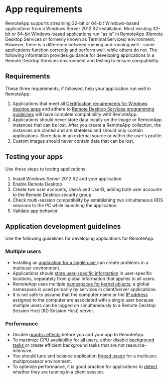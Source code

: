 
<properties 
    pageTitle="App requirements for RemoteApp"
    description="Learn about the requirements for apps that you want to use in RemoteApp" 
    services="remoteapp" 
    solutions="" documentationCenter="" 
    authors="lizap" 
    manager="mbaldwin" />

<tags 
    ms.service="remoteapp" 
    ms.workload="compute" 
    ms.tgt_pltfrm="na" 
    ms.devlang="na" 
    ms.topic="article" 
    ms.date="02/19/2015" 
    ms.author="elizapo" />



# App requirements
RemoteApp supports streaming 32-bit or 64-bit Windows-based applications from a Windows Server 2012 R2 installation. Most existing 32-bit or 64-bit Windows-based applications run "as is" in RemoteApp (Remote Desktop Services or formerly known as Terminal Services) environment. However, there is a difference between running and running well - some applications function correctly and perform well, while others do not. The following information provides guidance for developing applications in a Remote Desktop Services environment and testing to ensure compatibility.

## Requirements
These three requirements, if followed, help your application run well in RemoteApp: 
1.	Applications that meet all [Certification requirements for Windows desktop apps](https://msdn.microsoft.com/library/windows/desktop/hh749939.aspx) and adhere to [Remote Desktop Services programming guidelines](https://msdn.microsoft.com/library/aa383490(v=VS.85).aspx) will have complete compatibility with RemoteApp. 
2.	Applications should never store data locally on the image or RemoteApp instances that can be lost.  After you create a RemoteApp collection, the instances are cloned and are stateless and should only contain applications. Store data in an external source or within the user's profile. 
3.	Custom images should never contain data that can be lost.  

## Testing your apps
Use these steps to testing applications:

1.	Install Windows Server 2012 R2 and your application
2.	Enable Remote Desktop
3.	Create two user accounts, UserA and UserB, adding both user accounts to the Remote Desktop security group. 
4.	Check multi-session compatibility by establishing two simultaneous RDS sessions to the PC while launching the application.
5.	Validate app behavior

## Application development guidelines
Use the following guidelines for developing applications for RemoteApp. 

### Multiple users
 
- Installing an [application for a single user ](https://msdn.microsoft.com/library/aa380661(v=vs.85).aspx)can create problems in a multiuser environment. 
- Applications should [store user-specific information](https://msdn.microsoft.com/library/aa383452(v=vs.85).aspx) in user-specific locations, separately from global information that applies to all users. 
- RemoteApp uses multiple [namespaces for kernel objects](https://msdn.microsoft.com/en-us/library/aa382954(v=vs.85).aspx); a global namespace is used primarily by services in client/server applications. 
- It is not safe to assume that the computer name or the [IP address](https://msdn.microsoft.com/library/aa382942(v=vs.85).aspx) assigned to the computer are associated with a single user because multiple users can be logged on simultaneously to a Remote Desktop Session Host (RD Session Host) server. 

### Performance
- Disable [graphic effects](https://msdn.microsoft.com/library/aa380822(v=vs.85).aspx) before you add your app to RemoteApp.
- To maximize CPU availability for all users, either disable [background tasks ](https://msdn.microsoft.com/library/aa380665(v=vs.85).aspx) or create efficient background tasks that are not resource-intensive. 
- You should tune and balance application [thread usage](https://msdn.microsoft.com/library/aa383520(v=vs.85).aspx) for a multiuser, multiprocessor environment.
- To optimize performance, it is good practice for applications to [detect](https://msdn.microsoft.com/en-us/library/aa380798(v=vs.85).aspx) whether they are running in a client session. 
